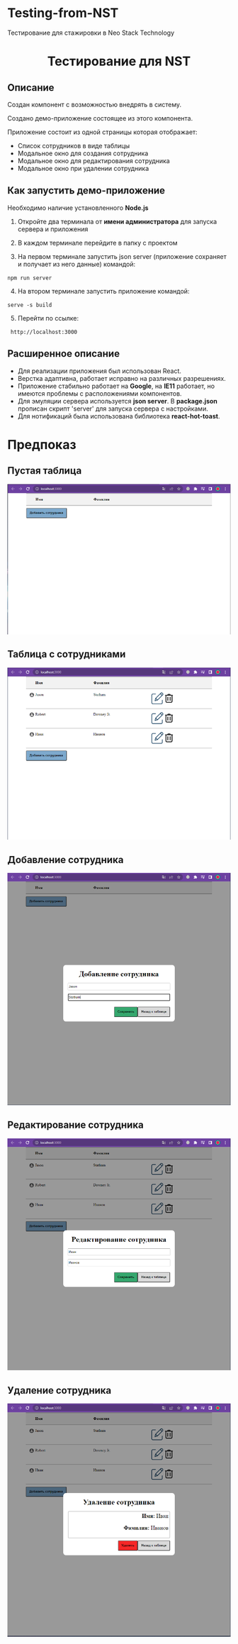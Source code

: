 # Testing-from-NST
Тестирование для стажировки в Neo Stack Technology

<h1 align="center">Тестирование для NST</h1>

## Описание

<p>Создан компонент с возможностью внедрять в систему.</p>
<p>Создано демо-приложение состоящее из этого компонента.</p>
<p>Приложение состоит из одной страницы которая отображает:</p>

- Список сотрудников в виде таблицы
-	Модальное окно для создания сотрудника
-	Модальное окно для редактирования сотрудника
-	Модальное окно при удалении сотрудника


## Как запустить демо-приложение

Необходимо наличие установленного **Node.js**

1. Откройте два терминала от **имени администратора** для запуска сервера и приложения

2. В каждом терминале перейдите в папку с проектом

3. На первом терминале запустить json server (приложение сохраняет и получает из него данные) командой:

```
npm run server
```
4. На втором терминале запустить приложение командой:
```
serve -s build
```
5. Перейти по ссылке:
```
 http://localhost:3000 
```

## Расширенное описание

- Для реализации приложения был использован React.
- Верстка адаптивна, работает исправно на различных разрешениях.
- Приложение стабильно работает на **Google**, на **IE11** работает, но имеются проблемы с расположениями компонентов.
- Для эмуляции сервера используется **json server**. В **package.json** прописан скрипт 'server' для запуска сервера с настройками.
- Для нотификаций была использована библиотека **react-hot-toast**.

# Предпоказ

## **Пустая таблица**

<p align="center">
<img  src="https://raw.githubusercontent.com/Stasynprok/Testing-from-NST/main/readme_image/1.PNG">
</p>

## **Таблица с сотрудниками**

<p align="center">
<img  src="https://raw.githubusercontent.com/Stasynprok/Testing-from-NST/main/readme_image/2.PNG">
</p>

## **Добавление сотрудника**

<p align="center">
<img  src="https://raw.githubusercontent.com/Stasynprok/Testing-from-NST/main/readme_image/3.PNG">
</p>

## **Редактирование сотрудника**

<p align="center">
<img  src="https://raw.githubusercontent.com/Stasynprok/Testing-from-NST/main/readme_image/4.PNG">
</p>

## **Удаление сотрудника**

<p align="center">
<img  src="https://raw.githubusercontent.com/Stasynprok/Testing-from-NST/main/readme_image/5.PNG">
</p>
